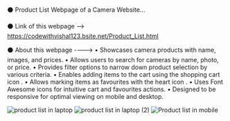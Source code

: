 ⚫ Product List Webpage of  a Camera Website...

⚫ Link of this webpage --> https://codewithvishal123.bsite.net/Product_List.html

⚫ About this webpage  ----> 
    • Showcases camera products with name, images, and prices.
    • Allows users to search for cameras by name, photo, or price.
    • Provides filter options to narrow down product selection by various criteria.
    • Enables adding items to the cart using the shopping cart icon  .
    • Allows marking items as favourites with the heart icon  .
    • Uses Font Awesome icons for intuitive cart and favourites actions.
    • Designed to be responsive for optimal viewing on mobile and desktop.


![product list in laptop](https://github.com/user-attachments/assets/7ed41882-5dc1-4e29-aa5e-3cc1ab4567c4)
![product list in laptop (2)](https://github.com/user-attachments/assets/341af20b-ba1e-43a1-b5eb-acfea7cd6ee9)
![Product list in mobile](https://github.com/user-attachments/assets/bab457fc-7582-4764-90a1-f7ec624ef962)
